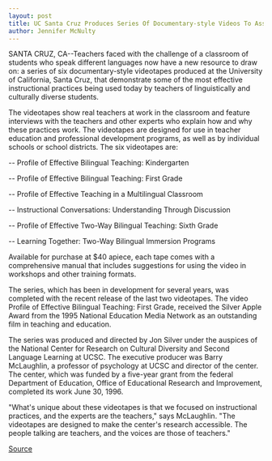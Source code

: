 ```yaml
---
layout: post
title: UC Santa Cruz Produces Series Of Documentary-style Videos To Assist Teachers Of Bilingual And Multilingual Students
author: Jennifer McNulty
---
```


SANTA CRUZ, CA--Teachers faced with the challenge of a classroom  of students who speak different languages now have a new resource  to draw on: a series of six documentary-style videotapes produced at  the University of California, Santa Cruz, that demonstrate some of  the most effective instructional practices being used today by  teachers of linguistically and culturally diverse students.

The videotapes show real teachers at work in the classroom  and feature interviews with the teachers and other experts who  explain how and why these practices work. The videotapes are  designed for use in teacher education and professional development  programs, as well as by individual schools or school districts. The  six videotapes are:

\-- Profile of Effective Bilingual Teaching: Kindergarten

\-- Profile of Effective Bilingual Teaching: First Grade

\-- Profile of Effective Teaching in a Multilingual Classroom

\-- Instructional Conversations: Understanding Through  Discussion

\-- Profile of Effective Two-Way Bilingual Teaching: Sixth  Grade

\-- Learning Together: Two-Way Bilingual Immersion Programs

Available for purchase at $40 apiece, each tape comes with a  comprehensive manual that includes suggestions for using the video  in workshops and other training formats.

The series, which has been in development for several years,  was completed with the recent release of the last two videotapes.  The video Profile of Effective Bilingual Teaching: First Grade,  received the Silver Apple Award from the 1995 National Education  Media Network as an outstanding film in teaching and education.

The series was produced and directed by Jon Silver under the  auspices of the National Center for Research on Cultural Diversity  and Second Language Learning at UCSC. The executive producer was  Barry McLaughlin, a professor of psychology at UCSC and director of  the center. The center, which was funded by a five-year grant from  the federal Department of Education, Office of Educational Research  and Improvement, completed its work June 30, 1996.

"What's unique about these videotapes is that we focused on  instructional practices, and the experts are the teachers," says  McLaughlin. "The videotapes are designed to make the center's  research accessible. The people talking are teachers, and the voices  are those of teachers."

[Source](http://www1.ucsc.edu/news_events/press_releases/archive/96-97/07-96/072296-UCSC_produces_video.html "Permalink to 072296-UCSC_produces_video")